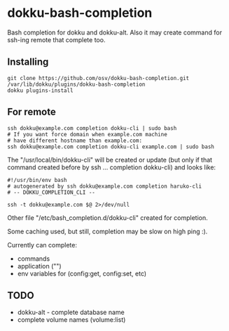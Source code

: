 dokku-bash-completion
=====================

Bash completion for dokku and dokku-alt. Also it may create command for ssh-ing remote that complete too.

## Installing
```shell
git clone https://github.com/osv/dokku-bash-completion.git /var/lib/dokku/plugins/dokku-bash-completion
dokku plugins-install
```

## For remote

```shell
ssh dokku@example.com completion dokku-cli | sudo bash
# If you want force domain when example.com machine
# have different hostname than example.com:
ssh dokku@example.com completion dokku-cli example.com | sudo bash
```

The "/usr/local/bin/dokku-cli" will be created or update
(but only if that command created before by ssh ... completion dokku-cli) and looks like:

```shell
#!/usr/bin/env bash
# autogenerated by ssh dokku@example.com completion haruko-cli
# -- DOKKU_COMPLETION_CLI --

ssh -t dokku@example.com $@ 2>/dev/null
```

Other file "/etc/bash_completion.d/dokku-cli" created for completion.

Some caching used, but still, completion may be slow on high ping :).

Currently can complete:
- commands
- application ("<app>")
- env variables for (config:get, config:set, etc)

## TODO

- dokku-alt - complete database name
- complete volume names (volume:list)